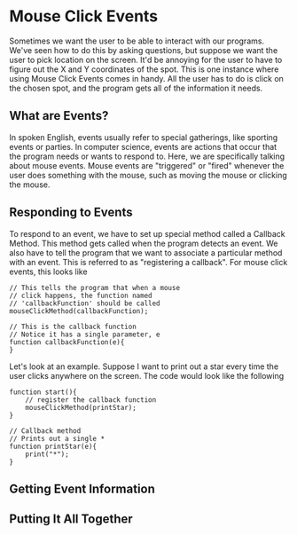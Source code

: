 # Mouse Click Events

Sometimes we want the user to be able to interact with our programs.  We've seen how to do this by asking questions, but suppose we want the user to pick  location on the screen.  It'd be annoying for the user to have to figure out the X and Y coordinates of the spot.  This is one instance where using Mouse Click Events comes in handy.  All the user has to do is click on the chosen spot, and the program gets all of the information it needs.


## What are Events?
In spoken English, events usually refer to special gatherings, like sporting events or parties.  In computer science, events are actions that occur that the program needs or wants to respond to.  Here, we are specifically talking about mouse events.  Mouse events are "triggered" or "fired" whenever the user does something with the mouse, such as moving the mouse or clicking the mouse.

## Responding to Events
To respond to an event, we have to set up special method called a Callback Method.  This method gets called when the program detects an event.  We also have to tell the program that we want to associate a particular method with an event. This is referred to as "registering a callback".  For mouse click events, this looks like

```
// This tells the program that when a mouse
// click happens, the function named
// 'callbackFunction' should be called
mouseClickMethod(callbackFunction);

// This is the callback function
// Notice it has a single parameter, e
function callbackFunction(e){
}
```


Let's look at an example.  Suppose I want to print out a star every time the user clicks anywhere on the screen.  The code would look like the following

```
function start(){
    // register the callback function
    mouseClickMethod(printStar);
}

// Callback method
// Prints out a single * 
function printStar(e){
    print("*");
}
```


## Getting Event Information


## Putting It All Together